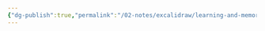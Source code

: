 ```yaml
---
{"dg-publish":true,"permalink":"/02-notes/excalidraw/learning-and-memory-excalidraw/","tags":["Notes/VisualNotes"],"created":"2023-11-10T22:18:59.000-04:00","updated":"2024-05-02T14:51:59.000-03:00"}
---
```

<style> .container {font-family: sans-serif; text-align: center;} .button-wrapper button {z-index: 1;height: 40px; width: 100px; margin: 10px;padding: 5px;} .excalidraw .App-menu_top .buttonList { display: flex;} .excalidraw-wrapper { height: 800px; margin: 50px; position: relative;} :root[dir="ltr"] .excalidraw .layer-ui__wrapper .zen-mode-transition.App-menu_bottom--transition-left {transform: none;} </style><script src="https://cdn.jsdelivr.net/npm/react@17/umd/react.production.min.js"></script><script src="https://cdn.jsdelivr.net/npm/react-dom@17/umd/react-dom.production.min.js"></script><script type="text/javascript" src="https://cdn.jsdelivr.net/npm/@excalidraw/excalidraw@0/dist/excalidraw.production.min.js"></script><div id="Learning_and_Memoryexcalidraw.md"></div><script>(function(){const InitialData={"type":"excalidraw","version":2,"source":"https://github.com/zsviczian/obsidian-excalidraw-plugin/releases/tag/1.9.28","elements":[{"id":"PfEVVWJ1","type":"text","x":-480.53802961928193,"y":413.96631289740856,"width":245.135986328125,"height":14.562239209878351,"angle":0,"strokeColor":"#1e1e1e","backgroundColor":"transparent","fillStyle":"solid","strokeWidth":2,"strokeStyle":"solid","roughness":1,"opacity":100,"groupIds":["pNE7RBWx1ec6zOa1khiNF"],"frameId":null,"roundness":null,"seed":246152066,"version":409,"versionNonce":1268669442,"isDeleted":false,"boundElements":null,"updated":1699672375166,"link":null,"locked":false,"text":"Marshik, T; 2022 Learning How To Learn","rawText":"Marshik, T; 2022 Learning How To Learn","fontSize":11.649791367902681,"fontFamily":1,"textAlign":"left","verticalAlign":"top","baseline":10,"containerId":null,"originalText":"Marshik, T; 2022 Learning How To Learn","lineHeight":1.25},{"id":"ocOU0Neg","type":"text","x":-480.53802961928193,"y":335.7992241201814,"width":985.5360717773438,"height":45,"angle":0,"strokeColor":"#1e1e1e","backgroundColor":"#ffc9c9","fillStyle":"cross-hatch","strokeWidth":4,"strokeStyle":"solid","roughness":2,"opacity":100,"groupIds":["pNE7RBWx1ec6zOa1khiNF"],"frameId":null,"roundness":null,"seed":792825310,"version":308,"versionNonce":151444766,"isDeleted":false,"boundElements":null,"updated":1699672375166,"link":null,"locked":false,"text":"# Encoding Strategies From Shallow to Deep processing","rawText":"# Encoding Strategies From Shallow to Deep processing","fontSize":36,"fontFamily":1,"textAlign":"center","verticalAlign":"top","baseline":31,"containerId":null,"originalText":"# Encoding Strategies From Shallow to Deep processing","lineHeight":1.25},{"id":"wnUghrYwNgiKzT_CVpCCb","type":"line","x":-476.55902248693053,"y":686.0829394981101,"width":1142.655947111246,"height":309.4351659477291,"angle":0,"strokeColor":"transparent","backgroundColor":"#ffe1dd","fillStyle":"cross-hatch","strokeWidth":4,"strokeStyle":"solid","roughness":2,"opacity":100,"groupIds":["WM_ob6qeWqN7xvY4K5qAE","QLg75odMA2U55oNGUWm7k","U3PyTMddpOg0h3NPgTN3v","pNE7RBWx1ec6zOa1khiNF"],"frameId":null,"roundness":null,"seed":132328542,"version":981,"versionNonce":355961794,"isDeleted":false,"boundElements":null,"updated":1699672375166,"link":null,"locked":false,"points":[[0,0],[-6.661338147750939e-16,2.8723873793565238],[1129.2077748149952,0.22844115013276678],[1142.655947111246,309.4351659477294],[0.913764600532069,43.41159941285299],[0,0]],"lastCommittedPoint":[2.2915534739674968,6.87466042190249],"startBinding":null,"endBinding":null,"startArrowhead":null,"endArrowhead":null},{"id":"Xc3aBaWd_vjNyKfEhzcYd","type":"arrow","x":-472.57417409684126,"y":685.3003810923717,"width":1120.4899626010642,"height":6.0079890756090615,"angle":0,"strokeColor":"#c2255c","backgroundColor":"#ffc9c9","fillStyle":"cross-hatch","strokeWidth":4,"strokeStyle":"solid","roughness":2,"opacity":100,"groupIds":["WM_ob6qeWqN7xvY4K5qAE","QLg75odMA2U55oNGUWm7k","U3PyTMddpOg0h3NPgTN3v","pNE7RBWx1ec6zOa1khiNF"],"frameId":null,"roundness":{"type":2},"seed":1565441986,"version":338,"versionNonce":615090526,"isDeleted":false,"boundElements":null,"updated":1699672375166,"link":null,"locked":false,"points":[[0,0],[1120.4899626010642,-6.0079890756090615]],"lastCommittedPoint":null,"startBinding":null,"endBinding":null,"startArrowhead":"arrow","endArrowhead":"arrow"},{"id":"vuKCjyz2","type":"text","x":-450.20735951637386,"y":776.7159929695886,"width":182.22405408062966,"height":131.61406803667407,"angle":0,"strokeColor":"#f08c00","backgroundColor":"#ffb8a4","fillStyle":"cross-hatch","strokeWidth":4,"strokeStyle":"solid","roughness":2,"opacity":100,"groupIds":["WM_ob6qeWqN7xvY4K5qAE","QLg75odMA2U55oNGUWm7k","U3PyTMddpOg0h3NPgTN3v","pNE7RBWx1ec6zOa1khiNF"],"frameId":null,"roundness":null,"seed":1093290142,"version":203,"versionNonce":2073346946,"isDeleted":false,"boundElements":[],"updated":1699672375166,"link":null,"locked":false,"text":"Shallow\nProcessing\nStrategies","rawText":"Shallow\nProcessing\nStrategies","fontSize":35.09708480977976,"fontFamily":1,"textAlign":"center","verticalAlign":"top","baseline":115.99999999999997,"containerId":null,"originalText":"Shallow\nProcessing\nStrategies","lineHeight":1.25},{"id":"VFWJtwmp","type":"text","x":492.9963863166437,"y":776.7159929695886,"width":182.22405408062966,"height":131.61406803667407,"angle":0,"strokeColor":"#f08c00","backgroundColor":"#ffb8a4","fillStyle":"cross-hatch","strokeWidth":4,"strokeStyle":"solid","roughness":2,"opacity":100,"groupIds":["WM_ob6qeWqN7xvY4K5qAE","QLg75odMA2U55oNGUWm7k","U3PyTMddpOg0h3NPgTN3v","pNE7RBWx1ec6zOa1khiNF"],"frameId":null,"roundness":null,"seed":436619870,"version":375,"versionNonce":1202498974,"isDeleted":false,"boundElements":null,"updated":1699672375166,"link":null,"locked":false,"text":"Deep\nProcessing\nStrategies","rawText":"Deep\nProcessing\nStrategies","fontSize":35.09708480977976,"fontFamily":1,"textAlign":"center","verticalAlign":"top","baseline":115.99999999999997,"containerId":null,"originalText":"Deep\nProcessing\nStrategies","lineHeight":1.25},{"id":"2zdUErqd","type":"text","x":-480.53802961928193,"y":950.8052628456555,"width":123.86000061035156,"height":25,"angle":0,"strokeColor":"#343a40","backgroundColor":"#ffe1dd","fillStyle":"cross-hatch","strokeWidth":4,"strokeStyle":"solid","roughness":2,"opacity":100,"groupIds":["QLg75odMA2U55oNGUWm7k","U3PyTMddpOg0h3NPgTN3v","pNE7RBWx1ec6zOa1khiNF"],"frameId":null,"roundness":null,"seed":1157733918,"version":125,"versionNonce":1492452162,"isDeleted":false,"boundElements":null,"updated":1699672375166,"link":null,"locked":false,"text":"Memorization","rawText":"Memorization","fontSize":20,"fontFamily":1,"textAlign":"center","verticalAlign":"top","baseline":17,"containerId":null,"originalText":"Memorization","lineHeight":1.25},{"id":"11bOOQDV","type":"text","x":529.0716967353382,"y":956.7082604607508,"width":143.0399932861328,"height":50,"angle":0,"strokeColor":"#343a40","backgroundColor":"#ffe1dd","fillStyle":"cross-hatch","strokeWidth":4,"strokeStyle":"solid","roughness":2,"opacity":100,"groupIds":["QLg75odMA2U55oNGUWm7k","U3PyTMddpOg0h3NPgTN3v","pNE7RBWx1ec6zOa1khiNF"],"frameId":null,"roundness":null,"seed":712847966,"version":259,"versionNonce":524372446,"isDeleted":false,"boundElements":null,"updated":1699672375166,"link":"[[Meaning-Making]]","locked":false,"text":"Understanding\nMeaning-Making","rawText":"Understanding\nMeaning-Making","fontSize":20,"fontFamily":1,"textAlign":"right","verticalAlign":"top","baseline":42,"containerId":null,"originalText":"Understanding\nMeaning-Making","lineHeight":1.25},{"id":"axSH4EGw","type":"text","x":-464.3969740352427,"y":536.8507058512434,"width":96.72000885009766,"height":50,"angle":0,"strokeColor":"#343a40","backgroundColor":"#ffe1dd","fillStyle":"cross-hatch","strokeWidth":4,"strokeStyle":"solid","roughness":2,"opacity":100,"groupIds":["mji7BbbNZWqFDVnhOqYY_","U3PyTMddpOg0h3NPgTN3v","pNE7RBWx1ec6zOa1khiNF"],"frameId":null,"roundness":null,"seed":229147614,"version":291,"versionNonce":1740065538,"isDeleted":false,"boundElements":null,"updated":1699672375166,"link":null,"locked":false,"text":"Rote\nRehearsal","rawText":"Rote\nRehearsal","fontSize":20,"fontFamily":1,"textAlign":"center","verticalAlign":"top","baseline":42,"containerId":null,"originalText":"Rote\nRehearsal","lineHeight":1.25},{"id":"1yQyP3iz","type":"text","x":-73.68879720499842,"y":461.69564088451403,"width":267.260009765625,"height":75,"angle":0,"strokeColor":"#343a40","backgroundColor":"#ffe1dd","fillStyle":"cross-hatch","strokeWidth":4,"strokeStyle":"solid","roughness":2,"opacity":100,"groupIds":["dWqWR5mKismIGlSKLhrRw","mji7BbbNZWqFDVnhOqYY_","U3PyTMddpOg0h3NPgTN3v","pNE7RBWx1ec6zOa1khiNF"],"frameId":null,"roundness":null,"seed":644153794,"version":728,"versionNonce":175660574,"isDeleted":false,"boundElements":null,"updated":1699672375166,"link":null,"locked":false,"text":"Organize by\nRelational and Conceptual \nSimilarities or Differences","rawText":"Organize by\nRelational and Conceptual \nSimilarities or Differences","fontSize":20,"fontFamily":1,"textAlign":"center","verticalAlign":"top","baseline":67,"containerId":null,"originalText":"Organize by\nRelational and Conceptual \nSimilarities or Differences","lineHeight":1.25},{"id":"Yzrx5H6d","type":"text","x":4.06648655402762,"y":549.4363411785953,"width":114.34001159667969,"height":25,"angle":0,"strokeColor":"#868e96","backgroundColor":"#ffe1dd","fillStyle":"cross-hatch","strokeWidth":4,"strokeStyle":"solid","roughness":2,"opacity":100,"groupIds":["dWqWR5mKismIGlSKLhrRw","mji7BbbNZWqFDVnhOqYY_","U3PyTMddpOg0h3NPgTN3v","pNE7RBWx1ec6zOa1khiNF"],"frameId":null,"roundness":null,"seed":1936785310,"version":749,"versionNonce":1046125250,"isDeleted":false,"boundElements":null,"updated":1699672375166,"link":null,"locked":false,"text":"Diagramming","rawText":"Diagramming","fontSize":20,"fontFamily":1,"textAlign":"center","verticalAlign":"top","baseline":17,"containerId":null,"originalText":"Diagramming","lineHeight":1.25},{"id":"2EvR0l5W","type":"text","x":27.29649372565848,"y":607.8159609381803,"width":67.87999725341797,"height":25,"angle":0,"strokeColor":"#868e96","backgroundColor":"#ffe1dd","fillStyle":"cross-hatch","strokeWidth":4,"strokeStyle":"solid","roughness":2,"opacity":100,"groupIds":["dWqWR5mKismIGlSKLhrRw","mji7BbbNZWqFDVnhOqYY_","U3PyTMddpOg0h3NPgTN3v","pNE7RBWx1ec6zOa1khiNF"],"frameId":null,"roundness":null,"seed":1671428738,"version":748,"versionNonce":1581443678,"isDeleted":false,"boundElements":null,"updated":1699672375166,"link":null,"locked":false,"text":"Frames","rawText":"Frames","fontSize":20,"fontFamily":1,"textAlign":"center","verticalAlign":"top","baseline":17,"containerId":null,"originalText":"Frames","lineHeight":1.25},{"id":"XZ9prgHy","type":"text","x":-43.57350520622629,"y":578.6261510583879,"width":209.6199951171875,"height":25,"angle":0,"strokeColor":"#868e96","backgroundColor":"#ffe1dd","fillStyle":"cross-hatch","strokeWidth":4,"strokeStyle":"solid","roughness":2,"opacity":100,"groupIds":["dWqWR5mKismIGlSKLhrRw","mji7BbbNZWqFDVnhOqYY_","U3PyTMddpOg0h3NPgTN3v","pNE7RBWx1ec6zOa1khiNF"],"frameId":null,"roundness":null,"seed":784750878,"version":779,"versionNonce":1266545282,"isDeleted":false,"boundElements":null,"updated":1699672375166,"link":null,"locked":false,"text":"Concept & Mind Maps","rawText":"Concept & Mind Maps","fontSize":20,"fontFamily":1,"textAlign":"center","verticalAlign":"top","baseline":17,"containerId":null,"originalText":"Concept & Mind Maps","lineHeight":1.25},{"id":"kGzMHafc","type":"text","x":7.8064882324944165,"y":637.0057708179729,"width":106.8600082397461,"height":25,"angle":0,"strokeColor":"#868e96","backgroundColor":"#ffe1dd","fillStyle":"cross-hatch","strokeWidth":4,"strokeStyle":"solid","roughness":2,"opacity":100,"groupIds":["dWqWR5mKismIGlSKLhrRw","mji7BbbNZWqFDVnhOqYY_","U3PyTMddpOg0h3NPgTN3v","pNE7RBWx1ec6zOa1khiNF"],"frameId":null,"roundness":null,"seed":1707412418,"version":801,"versionNonce":695332510,"isDeleted":false,"boundElements":null,"updated":1699672375166,"link":null,"locked":false,"text":"FlowCharts","rawText":"FlowCharts","fontSize":20,"fontFamily":1,"textAlign":"center","verticalAlign":"top","baseline":17,"containerId":null,"originalText":"FlowCharts","lineHeight":1.25},{"id":"sacO3J3b","type":"text","x":-276.85287936401704,"y":475.2634451605463,"width":112.33999633789062,"height":50,"angle":0,"strokeColor":"#343a40","backgroundColor":"#ffe1dd","fillStyle":"cross-hatch","strokeWidth":4,"strokeStyle":"solid","roughness":2,"opacity":100,"groupIds":["H5WhU2ukstYHe23ttXKhx","mji7BbbNZWqFDVnhOqYY_","U3PyTMddpOg0h3NPgTN3v","pNE7RBWx1ec6zOa1khiNF"],"frameId":null,"roundness":null,"seed":830681858,"version":313,"versionNonce":1373655618,"isDeleted":false,"boundElements":null,"updated":1699672375166,"link":null,"locked":false,"text":"Elaborative\nReharsal","rawText":"Elaborative\nReharsal","fontSize":20,"fontFamily":1,"textAlign":"center","verticalAlign":"top","baseline":42,"containerId":null,"originalText":"Elaborative\nReharsal","lineHeight":1.25},{"id":"8ZqqHrre","type":"text","x":-259.15288241577485,"y":536.8507058512434,"width":76.94000244140625,"height":25,"angle":0,"strokeColor":"#868e96","backgroundColor":"#ffe1dd","fillStyle":"cross-hatch","strokeWidth":4,"strokeStyle":"solid","roughness":2,"opacity":100,"groupIds":["H5WhU2ukstYHe23ttXKhx","mji7BbbNZWqFDVnhOqYY_","U3PyTMddpOg0h3NPgTN3v","pNE7RBWx1ec6zOa1khiNF"],"frameId":null,"roundness":null,"seed":930112642,"version":396,"versionNonce":2025220830,"isDeleted":false,"boundElements":null,"updated":1699672375166,"link":null,"locked":false,"text":"Chunking","rawText":"Chunking","fontSize":20,"fontFamily":1,"textAlign":"center","verticalAlign":"top","baseline":17,"containerId":null,"originalText":"Chunking","lineHeight":1.25},{"id":"K2KJh2z1","type":"text","x":-322.6528900451694,"y":573.4379665419408,"width":203.9400177001953,"height":75,"angle":0,"strokeColor":"#868e96","backgroundColor":"#ffe1dd","fillStyle":"cross-hatch","strokeWidth":4,"strokeStyle":"solid","roughness":2,"opacity":100,"groupIds":["H5WhU2ukstYHe23ttXKhx","mji7BbbNZWqFDVnhOqYY_","U3PyTMddpOg0h3NPgTN3v","pNE7RBWx1ec6zOa1khiNF"],"frameId":null,"roundness":null,"seed":269667586,"version":509,"versionNonce":1684060674,"isDeleted":false,"boundElements":null,"updated":1699672375166,"link":null,"locked":false,"text":"Pneumonic Devices\n(Acronyms, Acrostics,\nRhyme)","rawText":"Pneumonic Devices\n(Acronyms, Acrostics,\nRhyme)","fontSize":20,"fontFamily":1,"textAlign":"center","verticalAlign":"top","baseline":67,"containerId":null,"originalText":"Pneumonic Devices\n(Acronyms, Acrostics,\nRhyme)","lineHeight":1.25},{"id":"NcVDioKl","type":"text","x":478.0593881701677,"y":484.1492993295851,"width":166.8599853515625,"height":50,"angle":0,"strokeColor":"#343a40","backgroundColor":"#ffe1dd","fillStyle":"cross-hatch","strokeWidth":4,"strokeStyle":"solid","roughness":2,"opacity":100,"groupIds":["QaILzswkIf-9c1E-nLpVA","mji7BbbNZWqFDVnhOqYY_","U3PyTMddpOg0h3NPgTN3v","pNE7RBWx1ec6zOa1khiNF"],"frameId":null,"roundness":null,"seed":1339905346,"version":489,"versionNonce":446783262,"isDeleted":false,"boundElements":null,"updated":1699672375166,"link":null,"locked":false,"text":"Explain or Teach\nTo Others","rawText":"Explain or Teach\nTo Others","fontSize":20,"fontFamily":1,"textAlign":"center","verticalAlign":"top","baseline":42,"containerId":null,"originalText":"Explain or Teach\nTo Others","lineHeight":1.25},{"id":"IEs1D0L7","type":"text","x":471.3093805407732,"y":549.3507058512434,"width":180.36000061035156,"height":25,"angle":0,"strokeColor":"#868e96","backgroundColor":"#ffe1dd","fillStyle":"cross-hatch","strokeWidth":4,"strokeStyle":"solid","roughness":2,"opacity":100,"groupIds":["QaILzswkIf-9c1E-nLpVA","mji7BbbNZWqFDVnhOqYY_","U3PyTMddpOg0h3NPgTN3v","pNE7RBWx1ec6zOa1khiNF"],"frameId":null,"roundness":null,"seed":1854385026,"version":431,"versionNonce":1644046786,"isDeleted":false,"boundElements":null,"updated":1699672375167,"link":null,"locked":false,"text":"Feynman Technique","rawText":"Feynman Technique","fontSize":20,"fontFamily":1,"textAlign":"center","verticalAlign":"top","baseline":17,"containerId":null,"originalText":"Feynman Technique","lineHeight":1.25},{"id":"GVAj2ZID","type":"text","x":463.8993768786638,"y":589.5521123729018,"width":195.1800079345703,"height":50,"angle":0,"strokeColor":"#868e96","backgroundColor":"#ffe1dd","fillStyle":"cross-hatch","strokeWidth":4,"strokeStyle":"solid","roughness":2,"opacity":100,"groupIds":["QaILzswkIf-9c1E-nLpVA","mji7BbbNZWqFDVnhOqYY_","U3PyTMddpOg0h3NPgTN3v","pNE7RBWx1ec6zOa1khiNF"],"frameId":null,"roundness":null,"seed":15812574,"version":500,"versionNonce":1671678814,"isDeleted":false,"boundElements":null,"updated":1699672375167,"link":null,"locked":false,"text":"Connect to learners\nPersonal experience","rawText":"Connect to learners\nPersonal experience","fontSize":20,"fontFamily":1,"textAlign":"center","verticalAlign":"top","baseline":42,"containerId":null,"originalText":"Connect to learners\nPersonal experience","lineHeight":1.25},{"id":"vwWdyquU","type":"text","x":249.60529746622723,"y":479.7214530487938,"width":158.25999450683594,"height":25,"angle":0,"strokeColor":"#343a40","backgroundColor":"#ffe1dd","fillStyle":"cross-hatch","strokeWidth":4,"strokeStyle":"solid","roughness":2,"opacity":100,"groupIds":["9P3W66xy9-upMvy5v_PCF","mji7BbbNZWqFDVnhOqYY_","U3PyTMddpOg0h3NPgTN3v","pNE7RBWx1ec6zOa1khiNF"],"frameId":null,"roundness":null,"seed":849855774,"version":425,"versionNonce":1909956994,"isDeleted":false,"boundElements":null,"updated":1699672375167,"link":null,"locked":false,"text":"Self-Explanation","rawText":"Self-Explanation","fontSize":20,"fontFamily":1,"textAlign":"center","verticalAlign":"top","baseline":17,"containerId":null,"originalText":"Self-Explanation","lineHeight":1.25},{"id":"FsDgrJsj","type":"text","x":253.2152980765788,"y":517.8076215837602,"width":151.0399932861328,"height":50,"angle":0,"strokeColor":"#868e96","backgroundColor":"#ffe1dd","fillStyle":"cross-hatch","strokeWidth":4,"strokeStyle":"solid","roughness":2,"opacity":100,"groupIds":["9P3W66xy9-upMvy5v_PCF","mji7BbbNZWqFDVnhOqYY_","U3PyTMddpOg0h3NPgTN3v","pNE7RBWx1ec6zOa1khiNF"],"frameId":null,"roundness":null,"seed":1198959874,"version":352,"versionNonce":1913565086,"isDeleted":false,"boundElements":null,"updated":1699672375167,"link":null,"locked":false,"text":"Explain in your \nown words","rawText":"Explain in your \nown words","fontSize":20,"fontFamily":1,"textAlign":"center","verticalAlign":"top","baseline":42,"containerId":null,"originalText":"Explain in your \nown words","lineHeight":1.25},{"id":"BBarct0C","type":"text","x":284.5652927360026,"y":580.8937901187267,"width":88.34000396728516,"height":25,"angle":0,"strokeColor":"#868e96","backgroundColor":"#ffe1dd","fillStyle":"cross-hatch","strokeWidth":4,"strokeStyle":"solid","roughness":2,"opacity":100,"groupIds":["9P3W66xy9-upMvy5v_PCF","mji7BbbNZWqFDVnhOqYY_","U3PyTMddpOg0h3NPgTN3v","pNE7RBWx1ec6zOa1khiNF"],"frameId":null,"roundness":null,"seed":975075906,"version":405,"versionNonce":2133598530,"isDeleted":false,"boundElements":null,"updated":1699672375167,"link":null,"locked":false,"text":"Analogies","rawText":"Analogies","fontSize":20,"fontFamily":1,"textAlign":"center","verticalAlign":"top","baseline":17,"containerId":null,"originalText":"Analogies","lineHeight":1.25},{"id":"UQ22b1Tm","type":"text","x":238.59528770060223,"y":618.9799586536931,"width":180.28001403808594,"height":25,"angle":0,"strokeColor":"#868e96","backgroundColor":"#ffe1dd","fillStyle":"cross-hatch","strokeWidth":4,"strokeStyle":"solid","roughness":2,"opacity":100,"groupIds":["9P3W66xy9-upMvy5v_PCF","mji7BbbNZWqFDVnhOqYY_","U3PyTMddpOg0h3NPgTN3v","pNE7RBWx1ec6zOa1khiNF"],"frameId":null,"roundness":null,"seed":264228382,"version":468,"versionNonce":1913850846,"isDeleted":false,"boundElements":null,"updated":1699672375167,"link":null,"locked":false,"text":"Personal Examples","rawText":"Personal Examples","fontSize":20,"fontFamily":1,"textAlign":"center","verticalAlign":"top","baseline":17,"containerId":null,"originalText":"Personal Examples","lineHeight":1.25},{"id":"X7JccwTl","type":"text","x":-485.468529434067,"y":-308.43695823342614,"width":800.8558959960938,"height":45,"angle":0,"strokeColor":"#1e1e1e","backgroundColor":"transparent","fillStyle":"solid","strokeWidth":2,"strokeStyle":"solid","roughness":1,"opacity":100,"groupIds":["pz_a89ew1cwpjY46T8eYk"],"frameId":null,"roundness":null,"seed":1145701058,"version":218,"versionNonce":530992834,"isDeleted":false,"boundElements":null,"updated":1699672382905,"link":null,"locked":false,"text":"# Badley and Hitch model of Memory (1970's)","rawText":"# Badley and Hitch model of Memory (1970's)","fontSize":36,"fontFamily":1,"textAlign":"left","verticalAlign":"top","baseline":31,"containerId":null,"originalText":"# Badley and Hitch model of Memory (1970's)","lineHeight":1.25},{"id":"JHqKCfgT","type":"text","x":-485.468529434067,"y":-230.78675894615867,"width":245.135986328125,"height":14.562239209878351,"angle":0,"strokeColor":"#1e1e1e","backgroundColor":"transparent","fillStyle":"solid","strokeWidth":2,"strokeStyle":"solid","roughness":1,"opacity":100,"groupIds":["pz_a89ew1cwpjY46T8eYk"],"frameId":null,"roundness":null,"seed":1058651586,"version":288,"versionNonce":1337751134,"isDeleted":false,"boundElements":null,"updated":1699672382905,"link":null,"locked":false,"text":"Marshik, T; 2022 Learning How To Learn","rawText":"Marshik, T; 2022 Learning How To Learn","fontSize":11.649791367902681,"fontFamily":1,"textAlign":"left","verticalAlign":"top","baseline":10,"containerId":null,"originalText":"Marshik, T; 2022 Learning How To Learn","lineHeight":1.25},{"id":"DQisdXNl3-Kzvo-qIJ3wC","type":"ellipse","x":-483.73956795030216,"y":-175.33460061039426,"width":269.070092169189,"height":241.79947471960904,"angle":0,"strokeColor":"transparent","backgroundColor":"#ffc9c9","fillStyle":"hachure","strokeWidth":4,"strokeStyle":"solid","roughness":1,"opacity":100,"groupIds":["pz_a89ew1cwpjY46T8eYk"],"frameId":null,"roundness":{"type":2},"seed":314751774,"version":356,"versionNonce":1899177602,"isDeleted":false,"boundElements":[{"id":"QzqkcB9XNcVUq6oHleltE","type":"arrow"},{"id":"ieKRrY4M","type":"arrow"}],"updated":1699672382905,"link":null,"locked":false},{"id":"F7ZCayyK","type":"text","x":-417.43718989299066,"y":-101.06367137929037,"width":136.46533605456617,"height":93.2576162574013,"angle":0,"strokeColor":"#c2255c","backgroundColor":"#ff8787","fillStyle":"hachure","strokeWidth":4,"strokeStyle":"solid","roughness":1,"opacity":100,"groupIds":["pz_a89ew1cwpjY46T8eYk"],"frameId":null,"roundness":null,"seed":384808094,"version":395,"versionNonce":1272576670,"isDeleted":false,"boundElements":null,"updated":1699672382905,"link":null,"locked":false,"text":"Sensory\nMemory","rawText":"Sensory\nMemory","fontSize":37.30304650296052,"fontFamily":1,"textAlign":"center","verticalAlign":"top","baseline":78,"containerId":null,"originalText":"Sensory\nMemory","lineHeight":1.25},{"id":"dponMi_8KGGn_14ckVcwD","type":"ellipse","x":381.26577747115095,"y":-181.998931082624,"width":295.60981293614407,"height":265.64935892234564,"angle":0,"strokeColor":"transparent","backgroundColor":"#ffc9c9","fillStyle":"cross-hatch","strokeWidth":1,"strokeStyle":"solid","roughness":1,"opacity":100,"groupIds":["pz_a89ew1cwpjY46T8eYk"],"frameId":null,"roundness":{"type":2},"seed":99929630,"version":509,"versionNonce":1926170178,"isDeleted":false,"boundElements":[{"id":"-F4cAnxZIVBrtl04HfGxo","type":"arrow"},{"id":"gBckKYjo","type":"arrow"}],"updated":1699672382905,"link":null,"locked":false},{"id":"vP2iQzA3","type":"text","x":426.59251520203884,"y":-100.40229089269556,"width":204.95633747436858,"height":102.45607854248871,"angle":0,"strokeColor":"#c2255c","backgroundColor":"#ff8787","fillStyle":"cross-hatch","strokeWidth":1,"strokeStyle":"solid","roughness":1,"opacity":100,"groupIds":["pz_a89ew1cwpjY46T8eYk"],"frameId":null,"roundness":null,"seed":1748452958,"version":564,"versionNonce":708638430,"isDeleted":false,"boundElements":null,"updated":1699672382905,"link":null,"locked":false,"text":"Long-Term\nMemory","rawText":"Long-Term\nMemory","fontSize":40.982431416995496,"fontFamily":1,"textAlign":"center","verticalAlign":"top","baseline":86.99999999999997,"containerId":null,"originalText":"Long-Term\nMemory","lineHeight":1.25},{"id":"XFsEalrzFUZcxNIDeLWUi","type":"ellipse","x":37.40933113315677,"y":-114.06250649567568,"width":142.672934707484,"height":128.21283997361735,"angle":0,"strokeColor":"transparent","backgroundColor":"#ffc9c9","fillStyle":"cross-hatch","strokeWidth":2,"strokeStyle":"solid","roughness":1,"opacity":100,"groupIds":["pz_a89ew1cwpjY46T8eYk"],"frameId":null,"roundness":{"type":2},"seed":1837873630,"version":442,"versionNonce":1566109186,"isDeleted":false,"boundElements":[{"id":"-F4cAnxZIVBrtl04HfGxo","type":"arrow"},{"id":"gBckKYjo","type":"arrow"}],"updated":1699672382905,"link":null,"locked":false},{"id":"KkUD0Sk9","type":"text","x":74.70579757137142,"y":-74.68075525224694,"width":68.08000183105469,"height":49.44933748675987,"angle":0,"strokeColor":"#c2255c","backgroundColor":"#ff8787","fillStyle":"cross-hatch","strokeWidth":2,"strokeStyle":"solid","roughness":1,"opacity":100,"groupIds":["pz_a89ew1cwpjY46T8eYk"],"frameId":null,"roundness":null,"seed":746244766,"version":461,"versionNonce":1937140510,"isDeleted":false,"boundElements":null,"updated":1699672382905,"link":null,"locked":false,"text":"Working\nMemory","rawText":"Working\nMemory","fontSize":19.77973499470395,"fontFamily":1,"textAlign":"center","verticalAlign":"top","baseline":42,"containerId":null,"originalText":"Working\nMemory","lineHeight":1.25},{"id":"4DtYO4fq","type":"text","x":-485.468529434067,"y":113.65082007157775,"width":272.52801513671875,"height":40,"angle":0,"strokeColor":"#c2255c","backgroundColor":"#ffc9c9","fillStyle":"cross-hatch","strokeWidth":2,"strokeStyle":"solid","roughness":1,"opacity":100,"groupIds":["pz_a89ew1cwpjY46T8eYk"],"frameId":null,"roundness":null,"seed":674118238,"version":242,"versionNonce":1976556994,"isDeleted":false,"boundElements":null,"updated":1699672382905,"link":null,"locked":false,"text":"Info from our senses\nProcess lots but for a short time","rawText":"Info from our senses\nProcess lots but for a short time","fontSize":16,"fontFamily":1,"textAlign":"center","verticalAlign":"top","baseline":34,"containerId":null,"originalText":"Info from our senses\nProcess lots but for a short time","lineHeight":1.25},{"id":"1rqxcLd9","type":"text","x":-53.878209691812174,"y":113.00674683312093,"width":325.2480163574219,"height":60,"angle":0,"strokeColor":"#c2255c","backgroundColor":"#ffc9c9","fillStyle":"cross-hatch","strokeWidth":2,"strokeStyle":"solid","roughness":1,"opacity":100,"groupIds":["pz_a89ew1cwpjY46T8eYk"],"frameId":null,"roundness":null,"seed":1231812546,"version":522,"versionNonce":1979144030,"isDeleted":false,"boundElements":null,"updated":1699672382905,"link":null,"locked":false,"text":"Information we are actively attending to\nConsicous processing of information\nMore durable than Sensory memory","rawText":"Information we are actively attending to\nConsicous processing of information\nMore durable than Sensory memory","fontSize":16,"fontFamily":1,"textAlign":"center","verticalAlign":"top","baseline":54,"containerId":null,"originalText":"Information we are actively attending to\nConsicous processing of information\nMore durable than Sensory memory","lineHeight":1.25},{"id":"mdWLjlS3","type":"text","x":452.0946860144182,"y":123.00674683312093,"width":153.95199584960938,"height":40,"angle":0,"strokeColor":"#c2255c","backgroundColor":"#ffc9c9","fillStyle":"cross-hatch","strokeWidth":2,"strokeStyle":"solid","roughness":1,"opacity":100,"groupIds":["pz_a89ew1cwpjY46T8eYk"],"frameId":null,"roundness":null,"seed":1365686594,"version":499,"versionNonce":156423554,"isDeleted":false,"boundElements":null,"updated":1699672382905,"link":null,"locked":false,"text":"Permanent storage\nRetrievable for use","rawText":"Permanent storage\nRetrievable for use","fontSize":16,"fontFamily":1,"textAlign":"center","verticalAlign":"top","baseline":34,"containerId":null,"originalText":"Permanent storage\nRetrievable for use","lineHeight":1.25},{"id":"QzqkcB9XNcVUq6oHleltE","type":"arrow","x":-208.84140813880646,"y":-69.44233002292098,"width":198.57272808377067,"height":0.32353300740597035,"angle":0,"strokeColor":"#c2255c","backgroundColor":"#ffc9c9","fillStyle":"cross-hatch","strokeWidth":4,"strokeStyle":"solid","roughness":2,"opacity":100,"groupIds":["pz_a89ew1cwpjY46T8eYk"],"frameId":null,"roundness":{"type":2},"seed":770154562,"version":1738,"versionNonce":127878302,"isDeleted":false,"boundElements":[{"type":"text","id":"ogMepj9x"}],"updated":1699673223388,"link":null,"locked":false,"points":[[0,0],[198.57272808377067,0.32353300740597035]],"lastCommittedPoint":null,"startBinding":{"elementId":"DQisdXNl3-Kzvo-qIJ3wC","focus":-0.12602288968649877,"gap":6.806856029781386},"endBinding":null,"startArrowhead":null,"endArrowhead":"arrow"},{"id":"ogMepj9x","type":"text","x":-146.395044249509,"y":-79.28056351921799,"width":73.68000030517578,"height":20,"angle":0,"strokeColor":"#c2255c","backgroundColor":"#ffc9c9","fillStyle":"cross-hatch","strokeWidth":2,"strokeStyle":"solid","roughness":1,"opacity":100,"groupIds":["pz_a89ew1cwpjY46T8eYk"],"frameId":null,"roundness":null,"seed":151579202,"version":101,"versionNonce":1763759426,"isDeleted":false,"boundElements":null,"updated":1699672382905,"link":null,"locked":false,"text":"Attention","rawText":"Attention","fontSize":16,"fontFamily":1,"textAlign":"center","verticalAlign":"middle","baseline":14,"containerId":"QzqkcB9XNcVUq6oHleltE","originalText":"Attention","lineHeight":1.25},{"id":"gBckKYjo","type":"arrow","x":181.81545004349084,"y":-56.06053373791698,"width":183.84114949535683,"height":1.1954002296028534,"angle":0,"strokeColor":"#c2255c","backgroundColor":"#ffc9c9","fillStyle":"cross-hatch","strokeWidth":4,"strokeStyle":"solid","roughness":2,"opacity":100,"groupIds":["pz_a89ew1cwpjY46T8eYk"],"frameId":null,"roundness":{"type":2},"seed":784406942,"version":1823,"versionNonce":1106326814,"isDeleted":false,"boundElements":[{"type":"text","id":"KEG9EdFj"}],"updated":1699673223389,"link":"[[Encoding]]","locked":false,"points":[[0,0],[183.84114949535683,-1.1954002296028534]],"lastCommittedPoint":null,"startBinding":{"elementId":"XFsEalrzFUZcxNIDeLWUi","focus":-0.08780985015079228,"gap":2.046182536365791},"endBinding":{"elementId":"dponMi_8KGGn_14ckVcwD","focus":0.06884277258268591,"gap":15.85087731002912},"startArrowhead":null,"endArrowhead":"arrow"},{"id":"ieKRrY4M","type":"arrow","x":-13.111832032471398,"y":-23.01971009297489,"width":190.2886986720726,"height":0.966233928922648,"angle":0,"strokeColor":"#868e96","backgroundColor":"#ffc9c9","fillStyle":"cross-hatch","strokeWidth":4,"strokeStyle":"dotted","roughness":2,"opacity":100,"groupIds":["pz_a89ew1cwpjY46T8eYk"],"frameId":null,"roundness":{"type":2},"seed":1187087810,"version":419,"versionNonce":2122899806,"isDeleted":false,"boundElements":[{"type":"text","id":"Ixe36ax5"}],"updated":1699673223389,"link":"[[Inattentional Blindness]]","locked":false,"points":[[0,0],[-190.2886986720726,-0.966233928922648]],"lastCommittedPoint":null,"startBinding":null,"endBinding":{"elementId":"DQisdXNl3-Kzvo-qIJ3wC","focus":0.24572503526955955,"gap":15.064514648694399},"startArrowhead":"bar","endArrowhead":null},{"id":"wQOQFAov","type":"text","x":-154.86432483937162,"y":-21.54839837635631,"width":105.2376781997447,"height":40.11805247842739,"angle":0,"strokeColor":"#868e96","backgroundColor":"#ffe1dd","fillStyle":"cross-hatch","strokeWidth":4,"strokeStyle":"solid","roughness":2,"opacity":100,"groupIds":["pz_a89ew1cwpjY46T8eYk"],"frameId":null,"roundness":null,"seed":100920414,"version":130,"versionNonce":296807454,"isDeleted":false,"boundElements":null,"updated":1699672382905,"link":null,"locked":false,"text":"Inattentional\nBlindness","rawText":"Inattentional\nBlindness","fontSize":16.047220991370956,"fontFamily":1,"textAlign":"center","verticalAlign":"top","baseline":34,"containerId":null,"originalText":"Inattentional\nBlindness","lineHeight":1.25},{"id":"EARPr3RT","type":"text","x":235.77627371688487,"y":-81.75697065203798,"width":79.06001281738281,"height":25,"angle":0,"strokeColor":"#c2255c","backgroundColor":"#ffe1dd","fillStyle":"cross-hatch","strokeWidth":4,"strokeStyle":"solid","roughness":2,"opacity":100,"groupIds":["pz_a89ew1cwpjY46T8eYk"],"frameId":null,"roundness":null,"seed":460113182,"version":62,"versionNonce":1329196226,"isDeleted":false,"boundElements":null,"updated":1699672382905,"link":null,"locked":false,"text":"Encoding","rawText":"Encoding","fontSize":20,"fontFamily":1,"textAlign":"center","verticalAlign":"top","baseline":17,"containerId":null,"originalText":"Encoding","lineHeight":1.25},{"id":"KEG9EdFj","type":"text","x":276.31445453352944,"y":-72.31293686851501,"width":8,"height":20,"angle":0,"strokeColor":"#c2255c","backgroundColor":"#ffc9c9","fillStyle":"cross-hatch","strokeWidth":1,"strokeStyle":"dotted","roughness":2,"opacity":100,"groupIds":[],"frameId":null,"roundness":null,"seed":108442078,"version":35,"versionNonce":1170744542,"isDeleted":true,"boundElements":null,"updated":1699672375165,"link":null,"locked":false,"text":"","rawText":"","fontSize":16,"fontFamily":1,"textAlign":"center","verticalAlign":"middle","baseline":14,"containerId":"-F4cAnxZIVBrtl04HfGxo","originalText":"","lineHeight":1.25},{"id":"Ixe36ax5","type":"text","x":-103.90217210518202,"y":-44.7176202677428,"width":8,"height":20,"angle":0,"strokeColor":"#868e96","backgroundColor":"#ffc9c9","fillStyle":"cross-hatch","strokeWidth":4,"strokeStyle":"solid","roughness":2,"opacity":100,"groupIds":[],"frameId":null,"roundness":null,"seed":1416673694,"version":55,"versionNonce":1338959582,"isDeleted":true,"boundElements":null,"updated":1699672375166,"link":null,"locked":false,"text":"","rawText":"","fontSize":16,"fontFamily":1,"textAlign":"center","verticalAlign":"middle","baseline":14,"containerId":"WNYlkSaNpd4sREnR2tkOM","originalText":"","lineHeight":1.25},{"id":"300QlgKs","type":"text","x":276.31445453352944,"y":-72.31293686851495,"width":8,"height":20,"angle":0,"strokeColor":"#c2255c","backgroundColor":"#ffc9c9","fillStyle":"cross-hatch","strokeWidth":1,"strokeStyle":"dotted","roughness":2,"opacity":100,"groupIds":[],"frameId":null,"roundness":null,"seed":2143497346,"version":22,"versionNonce":102628866,"isDeleted":true,"boundElements":null,"updated":1699672375166,"link":null,"locked":false,"text":"","rawText":"","fontSize":16,"fontFamily":1,"textAlign":"center","verticalAlign":"middle","baseline":14,"containerId":"-F4cAnxZIVBrtl04HfGxo","originalText":"","lineHeight":1.25},{"id":"1Ls8yRq0","type":"text","x":276.31445453352944,"y":-72.31293686851495,"width":8,"height":20,"angle":0,"strokeColor":"#868e96","backgroundColor":"#ffc9c9","fillStyle":"cross-hatch","strokeWidth":1,"strokeStyle":"dotted","roughness":2,"opacity":100,"groupIds":[],"frameId":null,"roundness":null,"seed":254564866,"version":38,"versionNonce":1900698398,"isDeleted":true,"boundElements":null,"updated":1699672375166,"link":null,"locked":false,"text":"","rawText":"","fontSize":16,"fontFamily":1,"textAlign":"center","verticalAlign":"middle","baseline":14,"containerId":"-F4cAnxZIVBrtl04HfGxo","originalText":"","lineHeight":1.25},{"id":"d70WtnXU","type":"text","x":-168.06299844770226,"y":-150.76666494406828,"width":10,"height":25,"angle":0,"strokeColor":"#1e1e1e","backgroundColor":"transparent","fillStyle":"solid","strokeWidth":2,"strokeStyle":"solid","roughness":1,"opacity":100,"groupIds":[],"frameId":null,"roundness":null,"seed":246568158,"version":25,"versionNonce":1668476354,"isDeleted":true,"boundElements":null,"updated":1699672375166,"link":null,"locked":false,"text":"","rawText":"","fontSize":20,"fontFamily":1,"textAlign":"left","verticalAlign":"top","baseline":17,"containerId":null,"originalText":"","lineHeight":1.25},{"id":"AwY6plHf","type":"text","x":76.10406169157764,"y":-8.103782948893986,"width":8,"height":20,"angle":0,"strokeColor":"transparent","backgroundColor":"#ffc9c9","fillStyle":"cross-hatch","strokeWidth":2,"strokeStyle":"solid","roughness":1,"opacity":100,"groupIds":[],"frameId":null,"roundness":null,"seed":218479582,"version":26,"versionNonce":1942832990,"isDeleted":true,"boundElements":null,"updated":1699672375166,"link":null,"locked":false,"text":"","rawText":"","fontSize":16,"fontFamily":1,"textAlign":"center","verticalAlign":"middle","baseline":14,"containerId":"XFsEalrzFUZcxNIDeLWUi","originalText":"","lineHeight":1.25},{"id":"grfjDQWO","type":"text","x":-187.73632171795145,"y":103.4443957218042,"width":8,"height":20,"angle":0,"strokeColor":"transparent","backgroundColor":"#ff8787","fillStyle":"cross-hatch","strokeWidth":2,"strokeStyle":"solid","roughness":1,"opacity":100,"groupIds":[],"frameId":null,"roundness":null,"seed":784167838,"version":24,"versionNonce":1880352130,"isDeleted":true,"boundElements":null,"updated":1699672375166,"link":null,"locked":false,"text":"","rawText":"","fontSize":16,"fontFamily":1,"textAlign":"left","verticalAlign":"top","baseline":14,"containerId":null,"originalText":"","lineHeight":1.25},{"id":"86aQtbVYnAffjKO5rE9f7","type":"freedraw","x":-180.98679494169437,"y":100.74458501130141,"width":4.0497160657542395,"height":1.3499053552513942,"angle":0,"strokeColor":"#c2255c","backgroundColor":"#ffc9c9","fillStyle":"cross-hatch","strokeWidth":2,"strokeStyle":"solid","roughness":1,"opacity":100,"groupIds":[],"frameId":null,"roundness":null,"seed":1280152962,"version":27,"versionNonce":933800862,"isDeleted":true,"boundElements":null,"updated":1699672375166,"link":null,"locked":false,"points":[[0,0],[-4.0497160657542395,1.3499053552513942],[0,0]],"pressures":[0.07999999821186066,0.07999999821186066,0],"simulatePressure":false,"lastCommittedPoint":[-2.6998107105028453,1.3499053552513942]},{"id":"MdXBSxQ028xYkEtcrw4mt","type":"arrow","x":-175.00899294514818,"y":290.2829549946076,"width":483.5120241355485,"height":292.2325420599468,"angle":0,"strokeColor":"#c2255c","backgroundColor":"#ffc9c9","fillStyle":"cross-hatch","strokeWidth":2,"strokeStyle":"solid","roughness":1,"opacity":100,"groupIds":[],"frameId":null,"roundness":{"type":2},"seed":832183838,"version":42,"versionNonce":1967121730,"isDeleted":true,"boundElements":null,"updated":1699672375166,"link":null,"locked":false,"points":[[0,0],[3.5422126310296562,-1.7711063155147713],[30.108807363752135,-10.626637893088969],[-453.40321677179634,281.60590416685784]],"lastCommittedPoint":[-453.40321677179634,281.60590416685784],"startBinding":null,"endBinding":null,"startArrowhead":null,"endArrowhead":"arrow"},{"id":"ahuF6JjE","type":"text","x":196.53353269600711,"y":143.7927846452037,"width":8,"height":20,"angle":0,"strokeColor":"#868e96","backgroundColor":"#ffc9c9","fillStyle":"cross-hatch","strokeWidth":4,"strokeStyle":"solid","roughness":2,"opacity":100,"groupIds":[],"frameId":null,"roundness":null,"seed":1386958146,"version":22,"versionNonce":1796048862,"isDeleted":true,"boundElements":null,"updated":1699672375166,"link":null,"locked":false,"text":"","rawText":"","fontSize":16,"fontFamily":1,"textAlign":"center","verticalAlign":"top","baseline":14,"containerId":null,"originalText":"","lineHeight":1.25},{"id":"jLHWX9G5","type":"text","x":158.20019936267374,"y":157.12611797853697,"width":8,"height":20,"angle":0,"strokeColor":"#868e96","backgroundColor":"#ffc9c9","fillStyle":"cross-hatch","strokeWidth":4,"strokeStyle":"solid","roughness":2,"opacity":100,"groupIds":[],"frameId":null,"roundness":null,"seed":1629592642,"version":22,"versionNonce":1012264194,"isDeleted":true,"boundElements":null,"updated":1699672375166,"link":null,"locked":false,"text":"","rawText":"","fontSize":16,"fontFamily":1,"textAlign":"center","verticalAlign":"top","baseline":14,"containerId":null,"originalText":"","lineHeight":1.25},{"id":"l6ojFOyg","type":"text","x":-351.5515734508815,"y":465.9840382628422,"width":10,"height":25,"angle":0,"strokeColor":"#c2255c","backgroundColor":"#ffc9c9","fillStyle":"cross-hatch","strokeWidth":4,"strokeStyle":"solid","roughness":2,"opacity":100,"groupIds":[],"frameId":null,"roundness":null,"seed":258305950,"version":28,"versionNonce":1309465630,"isDeleted":true,"boundElements":null,"updated":1699672375166,"link":null,"locked":false,"text":"","rawText":"","fontSize":20,"fontFamily":1,"textAlign":"center","verticalAlign":"top","baseline":17,"containerId":null,"originalText":"","lineHeight":1.25},{"id":"QW2hGRzCKRR88cz8rve2A","type":"line","x":-329.55940870277334,"y":743.3257080613537,"width":893.7058548473141,"height":213.1144730789747,"angle":0,"strokeColor":"#1e1e1e","backgroundColor":"#ffc9c9","fillStyle":"cross-hatch","strokeWidth":4,"strokeStyle":"solid","roughness":2,"opacity":100,"groupIds":[],"frameId":null,"roundness":null,"seed":2135707422,"version":40,"versionNonce":181730498,"isDeleted":true,"boundElements":null,"updated":1699672375166,"link":null,"locked":false,"points":[[0,0],[0,0],[889.1227478993791,2.2915534739674968]],"lastCommittedPoint":[889.1227478993791,2.2915534739674968],"startBinding":null,"endBinding":null,"startArrowhead":null,"endArrowhead":null},{"id":"cEnLAzDl","type":"text","x":-925.1970980384461,"y":899.1513442911416,"width":18,"height":45,"angle":0,"strokeColor":"#1e1e1e","backgroundColor":"#ffc9c9","fillStyle":"cross-hatch","strokeWidth":4,"strokeStyle":"solid","roughness":2,"opacity":100,"groupIds":[],"frameId":null,"roundness":null,"seed":1958454174,"version":19,"versionNonce":1989650526,"isDeleted":true,"boundElements":null,"updated":1699672375166,"link":null,"locked":false,"text":"","rawText":"","fontSize":36,"fontFamily":1,"textAlign":"center","verticalAlign":"top","baseline":31,"containerId":null,"originalText":"","lineHeight":1.25},{"id":"HhW20VHg","type":"text","x":-364.43528727846683,"y":837.8576034182579,"width":100.47599792480469,"height":45,"angle":0,"strokeColor":"transparent","backgroundColor":"#ffb8a4","fillStyle":"cross-hatch","strokeWidth":4,"strokeStyle":"solid","roughness":2,"opacity":100,"groupIds":[],"frameId":null,"roundness":null,"seed":1956977282,"version":27,"versionNonce":509351042,"isDeleted":true,"boundElements":null,"updated":1699672375166,"link":null,"locked":false,"text":"Shllow","rawText":"Shllow","fontSize":36,"fontFamily":1,"textAlign":"center","verticalAlign":"top","baseline":31,"containerId":null,"originalText":"Shllow","lineHeight":1.25},{"id":"OqxlA6Fy","type":"text","x":583.6950204771402,"y":1116.2860061238594,"width":14,"height":35,"angle":0,"strokeColor":"#f08c00","backgroundColor":"#ffe1dd","fillStyle":"cross-hatch","strokeWidth":4,"strokeStyle":"solid","roughness":2,"opacity":100,"groupIds":[],"frameId":null,"roundness":null,"seed":622910722,"version":19,"versionNonce":343862430,"isDeleted":true,"boundElements":null,"updated":1699672375166,"link":null,"locked":false,"text":"","rawText":"","fontSize":28,"fontFamily":1,"textAlign":"center","verticalAlign":"top","baseline":24,"containerId":null,"originalText":"","lineHeight":1.25},{"id":"KxXBpm5E","type":"text","x":-316.4664673039928,"y":602.309436862592,"width":14,"height":35,"angle":0,"strokeColor":"#f08c00","backgroundColor":"#ffe1dd","fillStyle":"cross-hatch","strokeWidth":4,"strokeStyle":"solid","roughness":2,"opacity":100,"groupIds":[],"frameId":null,"roundness":null,"seed":365156126,"version":19,"versionNonce":682243138,"isDeleted":true,"boundElements":null,"updated":1699672375166,"link":null,"locked":false,"text":"","rawText":"","fontSize":28,"fontFamily":1,"textAlign":"center","verticalAlign":"top","baseline":24,"containerId":null,"originalText":"","lineHeight":1.25},{"id":"vVp1XivM","type":"text","x":-104.38643841834647,"y":588.8264266362719,"width":76.94000244140625,"height":25,"angle":0,"strokeColor":"#868e96","backgroundColor":"#ffe1dd","fillStyle":"cross-hatch","strokeWidth":4,"strokeStyle":"solid","roughness":2,"opacity":100,"groupIds":["H5WhU2ukstYHe23ttXKhx"],"frameId":null,"roundness":null,"seed":2123838558,"version":597,"versionNonce":896772318,"isDeleted":true,"boundElements":null,"updated":1699672375166,"link":null,"locked":false,"text":"Chunking","rawText":"Chunking","fontSize":20,"fontFamily":1,"textAlign":"center","verticalAlign":"top","baseline":17,"containerId":null,"originalText":"Chunking","lineHeight":1.25},{"id":"KwJ0KOdZ","type":"text","x":932.4803960790689,"y":1101.75617829514,"width":10,"height":25,"angle":0,"strokeColor":"#868e96","backgroundColor":"#ffe1dd","fillStyle":"cross-hatch","strokeWidth":4,"strokeStyle":"solid","roughness":2,"opacity":100,"groupIds":[],"frameId":null,"roundness":null,"seed":975292382,"version":12,"versionNonce":895133954,"isDeleted":true,"boundElements":null,"updated":1699672375167,"link":null,"locked":false,"text":"","rawText":"","fontSize":20,"fontFamily":1,"textAlign":"center","verticalAlign":"top","baseline":17,"containerId":null,"originalText":"","lineHeight":1.25},{"id":"OQG3OOC4","type":"text","x":-275.7927645519801,"y":-233.44555602911262,"width":10,"height":25,"angle":0,"strokeColor":"#868e96","backgroundColor":"#ffe1dd","fillStyle":"cross-hatch","strokeWidth":4,"strokeStyle":"solid","roughness":2,"opacity":100,"groupIds":[],"frameId":null,"roundness":null,"seed":566134722,"version":12,"versionNonce":1640095774,"isDeleted":true,"boundElements":null,"updated":1699672375167,"link":null,"locked":false,"text":"","rawText":"","fontSize":20,"fontFamily":1,"textAlign":"right","verticalAlign":"top","baseline":17,"containerId":null,"originalText":"","lineHeight":1.25},{"id":"Tbwni8nS","type":"text","x":-354.3351652593691,"y":-66.9238873813801,"width":10,"height":25,"angle":0,"strokeColor":"#c2255c","backgroundColor":"#ffe1dd","fillStyle":"cross-hatch","strokeWidth":4,"strokeStyle":"solid","roughness":2,"opacity":100,"groupIds":[],"frameId":null,"roundness":null,"seed":705944130,"version":4,"versionNonce":1421011102,"isDeleted":true,"boundElements":null,"updated":1699672375151,"link":null,"locked":false,"text":"","rawText":"","fontSize":20,"fontFamily":1,"textAlign":"center","verticalAlign":"middle","baseline":17,"containerId":"DQisdXNl3-Kzvo-qIJ3wC","originalText":"","lineHeight":1.25}],"appState":{"theme":"light","viewBackgroundColor":"#ffffff","currentItemStrokeColor":"#c2255c","currentItemBackgroundColor":"#ffe1dd","currentItemFillStyle":"cross-hatch","currentItemStrokeWidth":4,"currentItemStrokeStyle":"solid","currentItemRoughness":2,"currentItemOpacity":100,"currentItemFontFamily":1,"currentItemFontSize":20,"currentItemTextAlign":"center","currentItemStartArrowhead":"arrow","currentItemEndArrowhead":"arrow","scrollX":2164.754209756031,"scrollY":986.2198061351396,"zoom":{"value":0.27118565611320095},"currentItemRoundness":"sharp","gridSize":null,"gridColor":{"Bold":"#C9C9C9FF","Regular":"#EDEDEDFF"},"currentStrokeOptions":null,"previousGridSize":null,"frameRendering":{"enabled":true,"clip":true,"name":true,"outline":true}},"files":{}};InitialData.scrollToContent=true;App=()=>{const e=React.useRef(null),t=React.useRef(null),[n,i]=React.useState({width:void 0,height:void 0});return React.useEffect(()=>{i({width:t.current.getBoundingClientRect().width,height:t.current.getBoundingClientRect().height});const e=()=>{i({width:t.current.getBoundingClientRect().width,height:t.current.getBoundingClientRect().height})};return window.addEventListener("resize",e),()=>window.removeEventListener("resize",e)},[t]),React.createElement(React.Fragment,null,React.createElement("div",{className:"excalidraw-wrapper",ref:t},React.createElement(ExcalidrawLib.Excalidraw,{ref:e,width:n.width,height:n.height,initialData:InitialData,viewModeEnabled:!0,zenModeEnabled:!0,gridModeEnabled:!1})))},excalidrawWrapper=document.getElementById("Learning_and_Memoryexcalidraw.md");ReactDOM.render(React.createElement(App),excalidrawWrapper);})();</script>